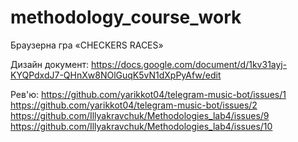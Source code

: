 # methodology_course_work

Браузерна гра «CHECKERS RACES»

Дизайн документ: https://docs.google.com/document/d/1kv31ayj-KYQPdxdJ7-QHnXw8NOlGuqK5vN1dXpPyAfw/edit

Рев'ю:
https://github.com/yarikkot04/telegram-music-bot/issues/1
https://github.com/yarikkot04/telegram-music-bot/issues/2
https://github.com/Illyakravchuk/Methodologies_lab4/issues/9
https://github.com/Illyakravchuk/Methodologies_lab4/issues/10
